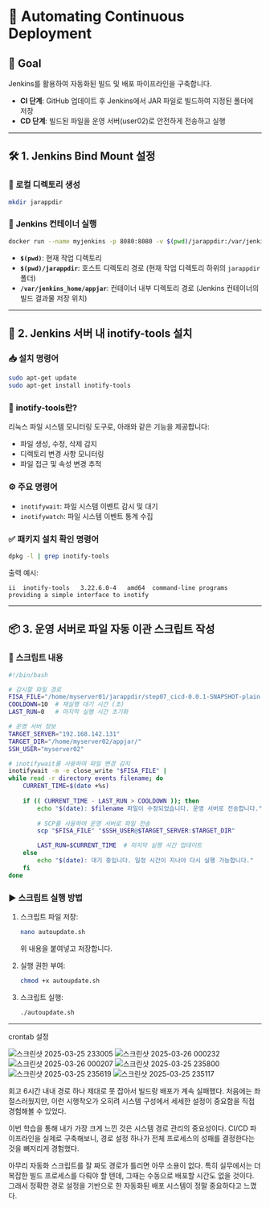 # 🚀 **Automating Continuous Deployment**

## 🎯 **Goal**
Jenkins를 활용하여 자동화된 빌드 및 배포 파이프라인을 구축합니다.

- **CI 단계**: GitHub 업데이트 후 Jenkins에서 JAR 파일로 빌드하여 지정된 폴더에 저장
- **CD 단계**: 빌드된 파일을 운영 서버(user02)로 안전하게 전송하고 실행

---

## 🛠️ **1. Jenkins Bind Mount 설정**

### 📂 **로컬 디렉토리 생성**
```bash
mkdir jarappdir
```

### 🐳 **Jenkins 컨테이너 실행**
```bash
docker run --name myjenkins -p 8080:8080 -v $(pwd)/jarappdir:/var/jenkins_home/appjar jenkins/jenkins:lts-jdk17
```

- **`$(pwd)`**: 현재 작업 디렉토리
- **`$(pwd)/jarappdir`**: 호스트 디렉토리 경로 (현재 작업 디렉토리 하위의 `jarappdir` 폴더)
- **`/var/jenkins_home/appjar`**: 컨테이너 내부 디렉토리 경로 (Jenkins 컨테이너의 빌드 결과물 저장 위치)

---

## 🔧 **2. Jenkins 서버 내 inotify-tools 설치**

### 📥 **설치 명령어**
```bash
sudo apt-get update
sudo apt-get install inotify-tools
```

### 📖 **inotify-tools란?**
리눅스 파일 시스템 모니터링 도구로, 아래와 같은 기능을 제공합니다:
- 파일 생성, 수정, 삭제 감지
- 디렉토리 변경 사항 모니터링
- 파일 접근 및 속성 변경 추적

### ⚙️ **주요 명령어**
- `inotifywait`: 파일 시스템 이벤트 감시 및 대기
- `inotifywatch`: 파일 시스템 이벤트 통계 수집

### ✅ **패키지 설치 확인 명령어**
```bash
dpkg -l | grep inotify-tools
```

출력 예시:
```
ii  inotify-tools   3.22.6.0-4   amd64  command-line programs providing a simple interface to inotify
```

---

## 📦 **3. 운영 서버로 파일 자동 이관 스크립트 작성**

### 📝 **스크립트 내용**

```bash
#!/bin/bash

# 감시할 파일 경로
FISA_FILE="/home/myserver01/jarappdir/step07_cicd-0.0.1-SNAPSHOT-plain.jar"
COOLDOWN=10  # 재실행 대기 시간 (초)
LAST_RUN=0   # 마지막 실행 시간 초기화

# 운영 서버 정보
TARGET_SERVER="192.168.142.131"
TARGET_DIR="/home/myserver02/appjar/"
SSH_USER="myserver02"

# inotifywait를 사용하여 파일 변경 감지
inotifywait -m -e close_write "$FISA_FILE" |
while read -r directory events filename; do
    CURRENT_TIME=$(date +%s)
    
    if (( CURRENT_TIME - LAST_RUN > COOLDOWN )); then
        echo "$(date): $filename 파일이 수정되었습니다. 운영 서버로 전송합니다."
        
        # SCP를 사용하여 운영 서버로 파일 전송
        scp "$FISA_FILE" "$SSH_USER@$TARGET_SERVER:$TARGET_DIR"

        LAST_RUN=$CURRENT_TIME  # 마지막 실행 시간 업데이트
    else
        echo "$(date): 대기 중입니다. 일정 시간이 지나야 다시 실행 가능합니다."
    fi
done
```

### ▶️ **스크립트 실행 방법**
1. 스크립트 파일 저장:
   ```bash
   nano autoupdate.sh
   ```
   위 내용을 붙여넣고 저장합니다.
   
2. 실행 권한 부여:
   ```bash
   chmod +x autoupdate.sh
   ```

3. 스크립트 실행:
   ```bash
   ./autoupdate.sh
   ```

---

crontab 설정

![스크린샷 2025-03-25 233005](https://github.com/user-attachments/assets/6a2edba2-a9f6-41c0-9f32-87748a1cc5f9)
![스크린샷 2025-03-26 000232](https://github.com/user-attachments/assets/1ab0b69c-a492-4b1a-9f05-d1ee9ca69e93)
![스크린샷 2025-03-26 000207](https://github.com/user-attachments/assets/5fd20661-7dd3-402d-a9e9-f86825723e0b)
![스크린샷 2025-03-25 235800](https://github.com/user-attachments/assets/cc0c1587-fcae-4ea5-9735-c23ada5ed94d)
![스크린샷 2025-03-25 235619](https://github.com/user-attachments/assets/3bc5661f-26db-49bd-9b41-4f8a5b765414)
![스크린샷 2025-03-25 235117](https://github.com/user-attachments/assets/e8ab1983-452d-4cfb-a622-85a0376cface)

회고
6시간 내내 경로 하나 제대로 못 잡아서 빌드랑 배포가 계속 실패했다. 처음에는 좌절스러웠지만, 이런 시행착오가 오히려 시스템 구성에서 세세한 설정이 중요함을 직접 경험해볼 수 있었다.

이번 학습을 통해 내가 가장 크게 느낀 것은 시스템 경로 관리의 중요성이다. CI/CD 파이프라인을 실제로 구축해보니, 경로 설정 하나가 전체 프로세스의 성패를 결정한다는 것을 뼈저리게 경험했다.

아무리 자동화 스크립트를 잘 짜도 경로가 틀리면 아무 소용이 없다. 특히 실무에서는 더 복잡한 빌드 프로세스를 다뤄야 할 텐데, 그때는 수동으로 배포할 시간도 없을 것이다. 그래서 정확한 경로 설정을 기반으로 한 자동화된 배포 시스템이 정말 중요하다고 느꼈다.
